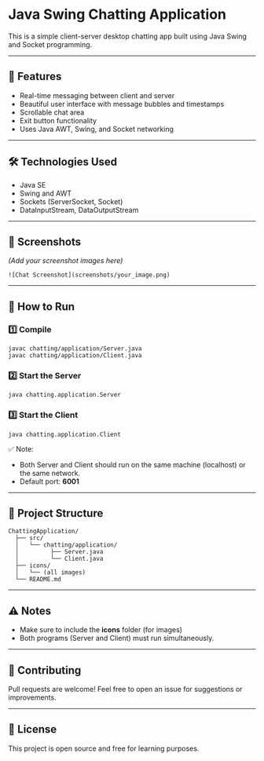 # Java Swing Chatting Application

This is a simple client-server desktop chatting app built using Java Swing and Socket programming.

---

## 📌 Features
- Real-time messaging between client and server
- Beautiful user interface with message bubbles and timestamps
- Scrollable chat area
- Exit button functionality
- Uses Java AWT, Swing, and Socket networking

---

## 🛠️ Technologies Used
- Java SE
- Swing and AWT
- Sockets (ServerSocket, Socket)
- DataInputStream, DataOutputStream

---

## 📸 Screenshots
*(Add your screenshot images here)*
```
![Chat Screenshot](screenshots/your_image.png)
```

---

## 🚀 How to Run

### 1️⃣ Compile
```
javac chatting/application/Server.java
javac chatting/application/Client.java
```

### 2️⃣ Start the Server
```
java chatting.application.Server
```

### 3️⃣ Start the Client
```
java chatting.application.Client
```

✅ Note:
- Both Server and Client should run on the same machine (localhost) or the same network.
- Default port: **6001**

---

## 📁 Project Structure
```
ChattingApplication/
  ├── src/
  │   └── chatting/application/
  │         ├── Server.java
  │         └── Client.java
  ├── icons/
  │   └── (all images)
  └── README.md
```

---

## ⚠️ Notes
- Make sure to include the **icons** folder (for images)
- Both programs (Server and Client) must run simultaneously.

---

## 🤝 Contributing
Pull requests are welcome! Feel free to open an issue for suggestions or improvements.

---

## 📜 License
This project is open source and free for learning purposes.

